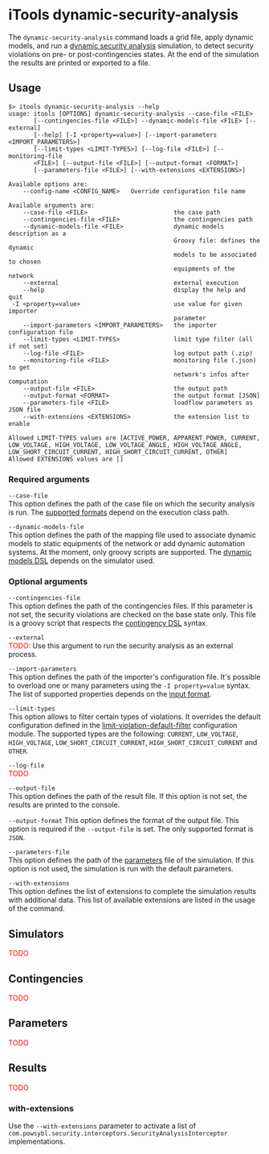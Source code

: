 # iTools dynamic-security-analysis

The `dynamic-security-analysis` command loads a grid file, apply dynamic models, and run a [dynamic security analysis](../../simulation/dynamic_security/index.md) simulation, to detect security violations on pre- or post-contingencies states. At the end of the simulation the results are printed or exported to a file.

## Usage
```
$> itools dynamic-security-analysis --help
usage: itools [OPTIONS] dynamic-security-analysis --case-file <FILE>
       [--contingencies-file <FILE>] --dynamic-models-file <FILE> [--external]
       [--help] [-I <property=value>] [--import-parameters <IMPORT_PARAMETERS>]
       [--limit-types <LIMIT-TYPES>] [--log-file <FILE>] [--monitoring-file
       <FILE>] [--output-file <FILE>] [--output-format <FORMAT>]
       [--parameters-file <FILE>] [--with-extensions <EXTENSIONS>]

Available options are:
    --config-name <CONFIG_NAME>   Override configuration file name

Available arguments are:
    --case-file <FILE>                        the case path
    --contingencies-file <FILE>               the contingencies path
    --dynamic-models-file <FILE>              dynamic models description as a
                                              Groovy file: defines the dynamic
                                              models to be associated to chosen
                                              equipments of the network
    --external                                external execution
    --help                                    display the help and quit
 -I <property=value>                          use value for given importer
                                              parameter
    --import-parameters <IMPORT_PARAMETERS>   the importer configuration file
    --limit-types <LIMIT-TYPES>               limit type filter (all if not set)
    --log-file <FILE>                         log output path (.zip)
    --monitoring-file <FILE>                  monitoring file (.json) to get
                                              network's infos after computation
    --output-file <FILE>                      the output path
    --output-format <FORMAT>                  the output format [JSON]
    --parameters-file <FILE>                  loadflow parameters as JSON file
    --with-extensions <EXTENSIONS>            the extension list to enable

Allowed LIMIT-TYPES values are [ACTIVE_POWER, APPARENT_POWER, CURRENT,
LOW_VOLTAGE, HIGH_VOLTAGE, LOW_VOLTAGE_ANGLE, HIGH_VOLTAGE_ANGLE,
LOW_SHORT_CIRCUIT_CURRENT, HIGH_SHORT_CIRCUIT_CURRENT, OTHER]
Allowed EXTENSIONS values are []

```

### Required arguments

`--case-file`  
This option defines the path of the case file on which the security analysis is run. The [supported formats](../../grid_exchange_formats/index.md) depend on the execution class path.

`--dynamic-models-file`  
This option defines the path of the mapping file used to associate dynamic models to static equipments of the network or add dynamic automation systems. At the moment, only groovy scripts are supported. The [dynamic models DSL](../../simulation/dynamic/index.md#dynamic-models-mapping) depends on the simulator used.

### Optional arguments

`--contingencies-file`  
This option defines the path of the contingencies files. If this parameter is not set, the security violations are checked on the base state only. This file is a groovy script that respects the [contingency DSL](../../simulation/security/contingency-dsl.md) syntax.

`--external`  
<span style="color: red">TODO:</span> Use this argument to run the security analysis as an external process.

`--import-parameters`  
This option defines the path of the importer's configuration file. It's possible to overload one or many parameters using the `-I property=value` syntax. The list of supported properties depends on the [input format](../../grid_exchange_formats/index.md).

`--limit-types`  
This option allows to filter certain types of violations. It overrides the default configuration defined in the [limit-violation-default-filter](../configuration/limit-violation-default-filter.md) configuration module. The supported types are the following: `CURRENT`, `LOW_VOLTAGE`, `HIGH_VOLTAGE`, `LOW_SHORT_CIRCUIT_CURRENT`, `HIGH_SHORT_CIRCUIT_CURRENT` and `OTHER`.

`--log-file`  
<span style="color: red">TODO</span>

`--output-file`  
This option defines the path of the result file. If this option is not set, the results are printed to the console.

`--output-format`
This option defines the format of the output file. This option is required if the `--output-file` is set. The only supported format is `JSON`.  

`--parameters-file`  
This option defines the path of the [parameters](#parameters) file of the simulation. If this option is not used, the simulation is run with the default parameters. 

`--with-extensions`  
This option defines the list of extensions to complete the simulation results with additional data. This list of available extensions are listed in the usage of the command.

## Simulators
<span style="color: red">TODO</span>

## Contingencies
<span style="color: red">TODO</span>

## Parameters
<span style="color: red">TODO</span>

## Results
<span style="color: red">TODO</span>

### with-extensions
Use the `--with-extensions` parameter to activate a list of `com.powsybl.security.interceptors.SecurityAnalysisInterceptor`
implementations.
